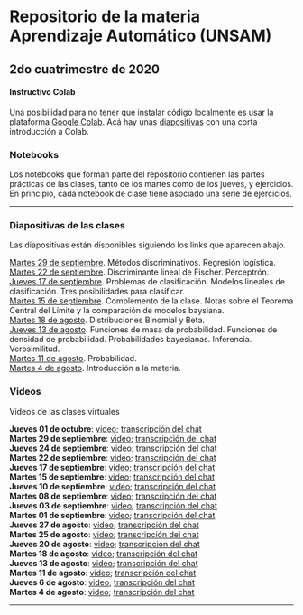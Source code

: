 # Repositorio de la materia Aprendizaje Automático (UNSAM)

## 2do cuatrimestre de 2020

#### Instructivo Colab

Una posibilidad para no tener que instalar código localmente es usar la plataforma [Google Colab](https://colab.research.google.com). Acá hay unas [diapositivas](https://drive.google.com/file/d/1QfcxTrgpElsFVkpLeImfKnxc2EJzZg2J/view?usp=sharing) con una corta introducción a Colab.

### Notebooks

Los notebooks que forman parte del repositorio contienen las partes prácticas de las clases, tanto de los martes como de los jueves, y ejercicios. En principio, cada notebook de clase tiene asociado una serie de ejercicios.

***

### Diapositivas de las clases

Las diapositivas están disponibles siguiendo los links que aparecen abajo.

[Martes 29 de septiembre](https://drive.google.com/file/d/1bu20m78CQnIB48IL7nGF_1U-2PTosOuP). Métodos discriminativos. Regresión logística.</br>
[Martes 22 de septiembre](https://drive.google.com/file/d/1YsvWTqSXAKigWGcCmYq1gFq62sCl7lLE). Discriminante lineal de Fischer. Perceptrón.</br>
[Jueves 17 de septiembre](https://drive.google.com/file/d/13rcgr0-wjcvpYvi6cF3MGPtdN-p2tGzx). Problemas de clasificación. Modelos lineales de clasificación. Tres posibilidades para clasificar.</br>
[Martes 15 de septiembre](https://drive.google.com/file/d/1IwNkiJ9Bq9oRqB_adre9az-ZK3eeEiXV). Complemento de la clase. Notas sobre el Teorema Central del Límite y la comparación de modelos baysiana.</br>
[Martes 18 de agosto](https://drive.google.com/file/d/1HlCfM2AZts8A_mVQGwNOs329WcGNNqLO). Distribuciones Binomial y Beta.</br>
[Jueves 13 de agosto](https://drive.google.com/file/d/1-dzjoESbe3Zx2tmAdrAX6WcGl2Hue0sh/view?usp=sharing). Funciones de masa de probabilidad. Funciones de densidad de probabilidad. Probabilidades bayesianas. Inferencia. Verosimilitud.</br>
[Martes 11 de agosto](https://drive.google.com/file/d/1vcbxPLoSx-BwM1UsM2hZ46JCeXDEiSAW/view?usp=sharing). Probabilidad. </br>
[Martes 4 de agosto](https://drive.google.com/file/d/1xXvc_jrgUXyAgCbXTO26PSla8CApclxY/view?usp=sharing). Introducción a la materia.

### Videos

Videos de las clases virtuales

__Jueves 01 de octubre__: [video](https://drive.google.com/file/d/1r6VYKgFB6D_nWBx8VNxHmWO94aBY73Ir/view?usp=sharing);
[transcripción del chat](https://drive.google.com/file/d/1-Nda1j1QWgSbVM5ayNtwwZ2IM20PlJVS/view?usp=sharing)</br>
__Martes 29 de septiembre__: [video](https://drive.google.com/file/d/1RnL8kf37xz9VGt5F-Jvht3upNKWtBUBX/view?usp=sharing);
[transcripción del chat](https://drive.google.com/file/d/1GA6VRdsLvqJUlnDSwq8P2LATg6ANqR1l/view?usp=sharing)</br>
__Jueves 24 de septiembre__: [video](https://drive.google.com/file/d/1Gf_ZxVKGMZbF_zXkTMQvtSjX5H9HDvMU/view?usp=sharing);
[transcripción del chat](https://drive.google.com/file/d/1jKfAmvrmCTjmMFazI7rHIQ5CeBsB5PGZ/view?usp=sharing)</br>
__Martes 22 de septiembre__: [video](https://drive.google.com/file/d/1Ku_6VXGh_TGdLJsFS7yMLvlTxTKnO5YV/view?usp=sharing);
[transcripción del chat](https://drive.google.com/file/d/1v_MkXTAF1fw9G_QViCXLtmXUJiiJ0qYv/view?usp=sharing)</br>
__Jueves 17 de septiembre__: [video](https://drive.google.com/file/d/1au2FfiA9mgR7PhbcylHUpmMOSXqB5GxA/view?usp=sharing);
[transcripción del chat](https://drive.google.com/file/d/17eV2viCjRpKqtnIKUky-k7xqjnQnAyGr/view?usp=sharing)</br>
__Martes 15 de septiembre__: [video](https://drive.google.com/file/d/1LVXrbsqlYjJfYgykPSxNxuJ8RaPCyQU7/view?usp=sharing);
[transcripción del chat](https://drive.google.com/file/d/1qapJPicSHx-NizBtMf2bcs22OpWD8MxZ/view?usp=sharing)</br>
__Jueves 10 de septiembre__: [video](https://drive.google.com/file/d/1zFppN9WXZoucPONzU6jJxAFulQ6m4R4X/view?usp=sharing);
[transcripción del chat](https://drive.google.com/file/d/18XSzU4lGZGMkI5bLjZkq2V1Y7U-4BYkN/view?usp=sharing)</br>
__Martes 08 de septiembre__: [video](https://drive.google.com/file/d/1vv9bOE6MOXYKq0uqSCL2zp5gog8lwoTh/view?usp=sharing);
[transcripción del chat](https://drive.google.com/file/d/1lmIJl-5YfKBRqiKQaecQq4ttc0GtTEHH/view?usp=sharing)</br>
__Jueves 03 de septiembre__: [video](https://drive.google.com/file/d/1jXjqj9z4Lwgfv3BADxV2qRDU5dMWBGxw/view?usp=sharing);
[transcripción del chat](https://drive.google.com/file/d/1h9N7XXlNL0SRl3J4FS9wlCH-tifYsVxG/view?usp=sharing)</br>
__Martes 01 de septiembre__: [video](https://drive.google.com/file/d/1lIHehpA4Mlxgk8Qv6QYUodgFAcMoz3wT/view?usp=sharing);
[transcripción del chat](https://drive.google.com/file/d/1TtBgYN_OIXAcADVZoxiziNsAhAWY7963/view?usp=sharing)</br>
__Jueves 27 de agosto__: [video](https://drive.google.com/file/d/1tQM7A_SJ6_Dg3XF60B1RP7M5-Ms_5mFw/view?usp=sharing);
[transcripción del chat](https://drive.google.com/file/d/1zamiQ08y3J3Sbg5Ftl_o_fkKFi-FUfBe/view?usp=sharing)</br>
__Martes 25 de agosto__: [video](https://drive.google.com/file/d/1vy4aw0hD7uHDgte2nu3mLCGHYMWxjyhi/view?usp=sharing);
[transcripción del chat](https://drive.google.com/file/d/1ee0_Hk9SaPNPSJXK--X14tAVV28m0486/view?usp=sharing)</br>
__Jueves 20 de agosto__: [video](https://drive.google.com/file/d/17DEpvA60lWGa3mevUzwctTutdiKfOCUh/view?usp=sharing);
[transcripción del chat](https://drive.google.com/file/d/1jeWURqMs84PDFrXhNw32_9Vfe2M-ggUs/view?usp=sharing)</br>
__Martes 18 de agosto__: [video](https://drive.google.com/file/d/1KTVc6UhtN8-ax6rJ3E8ZcwaMKBlXY_Ap/view?usp=sharing);
[transcripción del chat](https://drive.google.com/file/d/1xiG379fqCFMPLNfSRvcjydzAof6DZjhL/view?usp=sharing)</br>
__Jueves 13 de agosto__: [video](https://drive.google.com/file/d/1Uy4Y268G2Bm84s9vtKA3R8YOuKICZEty/view?usp=sharing); [transcripción del chat](https://drive.google.com/file/d/1VjrFvznWL8G0a6mygrKgj9NROFCMgeno/view?usp=sharing)</br>
__Martes 11 de agosto__: [video](https://drive.google.com/file/d/13YULte6knU0TUDcm9t6aspVUV5I6MNhW/view?usp=sharing);
[transcripción del chat](https://drive.google.com/file/d/1OOpHYc4scfQhmz0BAtK-y3r0HeBz1ksA/view?usp=sharing)</br>
__Jueves 6 de agosto__: [video](https://drive.google.com/file/d/1dTzbWaotU1qYbSCyggflRDQgJ85zdNI5/view);
[transcripción del chat](https://drive.google.com/file/d/1N3kGdcUvLy2zrNdYeHWcwWzdfCT_YskN/view)</br>
__Martes 4 de agosto__: [video](https://drive.google.com/file/d/1NgpmD6cZlC9Nj4VNWVxyOiagCXz1j_re/view);
[transcripción del chat](https://drive.google.com/file/d/1AZd_LivN1sdE1QXK9heAAUDvEyG0THRw/view)

---
